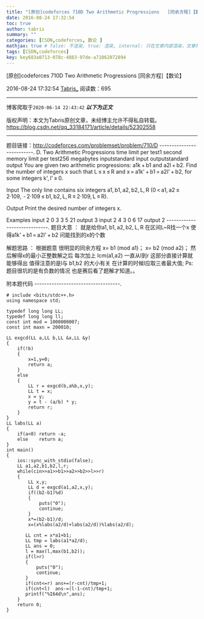 ```yaml
---
title: "[原创]codeforces 710D Two Arithmetic Progressions   [同余方程]【数论】"
date: 2016-08-24 17:32:54
toc: true
author: tabris
summary: ""
categories: [CSDN,codeforces, 数论 ]
mathjax: true # false: 不渲染, true: 渲染, internal: 只在文章内部渲染，文章列表中不渲染
tags: [CSDN,codeforces]
key: key683a0713-078c-4883-97de-a71062072894
---
```


[原创]codeforces 710D Two Arithmetic Progressions   [同余方程]【数论】

2016-08-24 17:32:54  [Tabris_](https://me.csdn.net/qq_33184171) 阅读数：695

---

博客爬取于`2020-06-14 22:43:42`
***以下为正文***

版权声明：本文为Tabris原创文章，未经博主允许不得私自转载。
https://blog.csdn.net/qq_33184171/article/details/52302558

<!-- more -->

---

题目链接：http://codeforces.com/problemset/problem/710/D
--------------------------.
D. Two Arithmetic Progressions
time limit per test1 second
memory limit per test256 megabytes
inputstandard input
outputstandard output
You are given two arithmetic progressions: a1k + b1 and a2l + b2. Find the number of integers x such that L ≤ x ≤ R and x = a1k' + b1 = a2l' + b2, for some integers k', l' ≥ 0.

Input
The only line contains six integers a1, b1, a2, b2, L, R (0 < a1, a2 ≤ 2·109,  - 2·109 ≤ b1, b2, L, R ≤ 2·109, L ≤ R).

Output
Print the desired number of integers x.

Examples
input
2 0 3 3 5 21
output
3
input
2 4 3 0 6 17
output
2
-----------------------------.
题目大意 ：
		就是给你a1, b1, a2, b2, L, R   在区间L~R找一个x 使得a1k' + b1 = a2l' + b2  问能找到的x的个数 

解题思路 ：
		根据题意 很明显的同余方程
		x= b1 (mod a1)；
	    x= b2 (mod a2)；
		然后解得x的最小正整数解之后 每次加上 lcm(a1,a2)  一直从l到r  这部分直接计算就能够得出 
		值得注意的是l与 b1,b2 的大小有关   在计算的时候l应取三者最大值; 
		Ps:题目很坑的是有负数的情况  也是赛后看了题解才知道。。
		    

附本题代码
-----------------------------------.
```
# include <bits/stdc++.h>
using namespace std;

typedef long long LL;
typedef long long ll;
const int mod = 1000000007;
const int maxn = 200010;

LL exgcd(LL a,LL b,LL &x,LL &y)
{
    if(!b)
    {
        x=1,y=0;
        return a;
    }
    else
    {
        LL r = exgcd(b,a%b,x,y);
        LL t = x;
        x = y;
        y = t - (a/b) * y;
        return r;
    }
}
LL labs(LL a)
{
    if(a<0) return -a;
    else    return a;
}
int main()
{
    ios::sync_with_stdio(false);
    LL a1,a2,b1,b2,l,r;
    while(cin>>a1>>b1>>a2>>b2>>l>>r)
    {
        LL x,y;
        LL d = exgcd(a1,a2,x,y);
        if((b2-b1)%d)
        {
            puts("0");
            continue;
        }
        x*=(b2-b1)/d;
        x=(x%labs(a2/d)+labs(a2/d))%labs(a2/d);

       LL cnt = x*a1+b1;
       LL tmp = labs(a1*a2/d);
       LL ans = 0;
       l = max(l,max(b1,b2));
       if(l>r)
       {
           puts("0");
           continue;
       }
       if(cnt<=r) ans+=(r-cnt)/tmp+1;
       if(cnt<l)  ans-=(l-1-cnt)/tmp+1;
       printf("%I64d\n",ans);
    }
    return 0;
}

```
